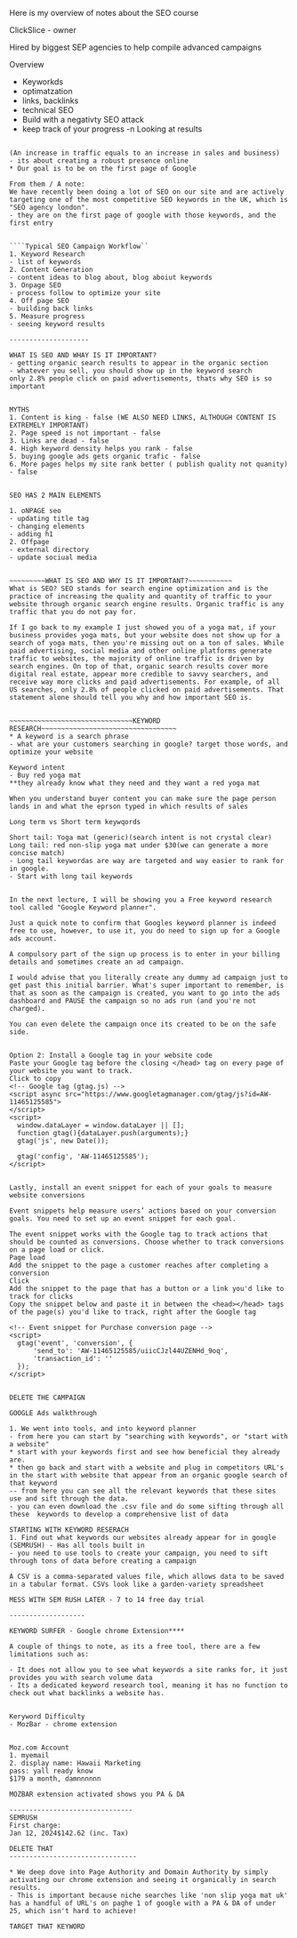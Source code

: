 Here is my overview of notes about the SEO course

ClickSlice - owner 

Hired by biggest SEP agencies to help compile advanced campaigns


Overview
- Keyworkds
- optimatzation 
- links, backlinks
- technical SEO
- Build with a negativty SEO attack
- keep track of your progress
-n Looking at results 


~~~~~~~~What to Expect~~~~~~~~

(An increase in traffic equals to an increase in sales and business)
- its about creating a robust presence online
* Our goal is to be on the first page of Google

From them / A note:
We have recently been doing a lot of SEO on our site and are actively targeting one of the most competitive SEO keywords in the UK, which is "SEO agency london".
- they are on the first page of google with those keywords, and the first entry


````Typical SEO Campaign Workflow``
1. Keyword Research
- list of keywords 
2. Content Generation
- content ideas to blog about, blog aboiut keywords
3. Onpage SEO
- process follow to optimize your site
4. Off page SEO
- building back links
5. Measure progress
- seeing keyword results

--------------------

WHAT IS SEO AND WHAY IS IT IMPORTANT?
- getting organic search results to appear in the organic section
- whatever you sell, you should show up in the keyword search 
only 2.8% people click on paid advertisements, thats why SEO is so important 


MYTHS
1. Content is king - false (WE ALSO NEED LINKS, ALTHOUGH CONTENT IS EXTREMELY IMPORTANT)
2. Page speed is not important - false
3. Links are dead - false
4. High keyword density helps you rank - false 
5. buying google ads gets organic trafic - false
6. More pages helps my site rank better ( publish quality not quanity) - false


SEO HAS 2 MAIN ELEMENTS

1. oNPAGE seo
- updating title tag
- changing elements
- adding h1
2. Offpage
- external directory
- update sociual media 


~~~~~~~~~WHAT IS SEO AND WHY IS IT IMPORTANT?~~~~~~~~~~~
What is SEO? SEO stands for search engine optimization and is the practice of increasing the quality and quantity of traffic to your website through organic search engine results. Organic traffic is any traffic that you do not pay for.

If I go back to my example I just showed you of a yoga mat, if your business provides yoga mats, but your website does not show up for a search of yoga mats, then you're missing out on a ton of sales. While paid advertising, social media and other online platforms generate traffic to websites, the majority of online traffic is driven by search engines. On top of that, organic search results cover more digital real estate, appear more credible to savvy searchers, and receive way more clicks and paid advertisements. For example, of all US searches, only 2.8% of people clicked on paid advertisements. That statement alone should tell you why and how important SEO is.


~~~~~~~~~~~~~~~~~~~~~~~~~~~~~~~KEYWORD RESEARCH~~~~~~~~~~~~~~~~~~~~~~~~~~~~~~~~~~
* A keyword is a search phrase 
- what are your customers searching in google? target those words, and optimize your website

Keyword intent 
- Buy red yoga mat
**they already know what they need and they want a red yoga mat

When you understand buyer content you can make sure the page person lands in and what the eprson typed in which results of sales

Long term vs Short term keywqords

Short tail: Yoga mat (generic)(search intent is not crystal clear)
Long tail: red non-slip yoga mat under $30(we can generate a more concise match)
- Long tail keywordas are way are targeted and way easier to rank for in google.
- Start with long tail keywords


In the next lecture, I will be showing you a Free keyword research tool called "Google Keyword planner".

Just a quick note to confirm that Googles keyword planner is indeed free to use, however, to use it, you do need to sign up for a Google ads account.

A compulsory part of the sign up process is to enter in your billing details and sometimes create an ad campaign.

I would advise that you literally create any dummy ad campaign just to get past this initial barrier. What's super important to remember, is that as soon as the campaign is created, you want to go into the ads dashboard and PAUSE the campaign so no ads run (and you're not charged).

You can even delete the campaign once its created to be on the safe side.


Option 2: Install a Google tag in your website code
Paste your Google tag before the closing </head> tag on every page of your website you want to track.
Click to copy
<!-- Google tag (gtag.js) -->
<script async src="https://www.googletagmanager.com/gtag/js?id=AW-11465125585">
</script>
<script>
  window.dataLayer = window.dataLayer || [];
  function gtag(){dataLayer.push(arguments);}
  gtag('js', new Date());

  gtag('config', 'AW-11465125585');
</script>


Lastly, install an event snippet for each of your goals to measure website conversions

Event snippets help measure users’ actions based on your conversion goals. You need to set up an event snippet for each goal.

The event snippet works with the Google tag to track actions that should be counted as conversions. Choose whether to track conversions on a page load or click. 
Page load
Add the snippet to the page a customer reaches after completing a conversion
Click
Add the snippet to the page that has a button or a link you'd like to track for clicks
Copy the snippet below and paste it in between the <head></head> tags of the page(s) you'd like to track, right after the Google tag

<!-- Event snippet for Purchase conversion page -->
<script>
  gtag('event', 'conversion', {
      'send_to': 'AW-11465125585/uiicCJzl44UZENHd_9oq',
      'transaction_id': ''
  });
</script>

 
DELETE THE CAMPAIGN

GOOGLE Ads walkthrough

1. We went into tools, and into keyword planner
- from here you can start by "searching with keywords", or "start with a website"
* start with your keywords first and see how beneficial they already are.
* then go back and start with a website and plug in competitors URL's in the start with website that appear from an organic google search of that keyword
-- from here you can see all the relevant keywords that these sites use and sift through the data.
- you can even download the .csv file and do some sifting through all these  keywords to develop a comprehensive list of data

STARTING WITH KEYWORD RESERACH
1. Find out what keywords our websites already appear for in google
(SEMRUSH) - Has all tools built in
- you need to use tools to create your campaign, you need to sift through tons of data before creating a campaign

A CSV is a comma-separated values file, which allows data to be saved in a tabular format. CSVs look like a garden-variety spreadsheet

MESS WITH SEM RUSH LATER - 7 to 14 free day trial

-------------------

KEYWORD SURFER - Google chrome Extension****

A couple of things to note, as its a free tool, there are a few limitations such as:

- It does not allow you to see what keywords a site ranks for, it just provides you with search volume data
- Its a dedicated keyword research tool, meaning it has no function to check out what backlinks a website has.


Keryword Difficulty
- MozBar - chrome extension


Moz.com Account 
1. myemail
2. display name: Hawaii Marketing
pass: yall ready know
$179 a month, damnnnnnn

MOZBAR extension activated shows you PA & DA

-------------------------------
SEMRUSH 
First charge:
Jan 12, 2024$142.62 (inc. Tax) 

DELETE THAT
--------------------------------

* We deep dove into Page Authority and Domain Authority by simply activating our chrome extension and seeing it organically in search results.
- This is important because niche searches like 'non slip yoga mat uk' has a handful of URL's on paghe 1 of google with a PA & DA of under 25, which isn't hard to achieve!

TARGET THAT KEYWORD